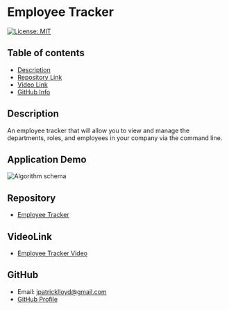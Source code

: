 
# **Employee Tracker**
[![License: MIT](https://img.shields.io/badge/License-MIT-yellow.svg)](https://opensource.org/licenses/MIT)
## Table of contents
- [Description](#Description)
- [Repository Link](#Repository)
- [Video Link](#VideoLink) 
- [GitHub Info](#GitHub) 
## Description 
An employee tracker that will allow you to view and manage the departments, roles, and employees in your company via the command line.
## Application Demo
![Algorithm schema](assets/tracker_small.gif)


## Repository
- [Employee Tracker](https://github.com/Meddle74/employeeTracker)


## VideoLink
- [Employee Tracker Video](https://drive.google.com/file/d/1j-W9hvnAto2FESMGaUfHW7s4ZHxWIpxX/view?usp=sharing)

## GitHub
- Email: jpatricklloyd@gmail.com
- [GitHub Profile](https://github.com/Meddle74)